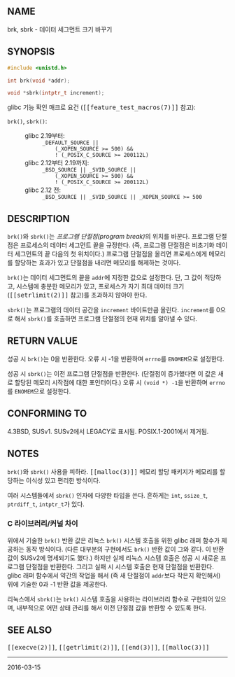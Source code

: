 ## NAME

brk, sbrk - 데이터 세그먼트 크기 바꾸기

## SYNOPSIS

```c
#include <unistd.h>

int brk(void *addr);

void *sbrk(intptr_t increment);
```

glibc 기능 확인 매크로 요건 (<tt>[[feature_test_macros(7)]]</tt> 참고):

<dl>
<dt><code>brk()</code>, <code>sbrk()</code>:</dt>
<dd>
 <dl>
 <dt>glibc 2.19부터:</dt>
 <dd>
<code>_DEFAULT_SOURCE ||</code><br>
<code>    (_XOPEN_SOURCE >= 500) &&</code><br>
<code>    ! (_POSIX_C_SOURCE >= 200112L)</code>
 </dd>
 <dt>glibc 2.12부터 2.19까지:</dt>
 <dd>
<code>_BSD_SOURCE || _SVID_SOURCE ||</code><br>
<code>    (_XOPEN_SOURCE >= 500) &&</code><br>
<code>    ! (_POSIX_C_SOURCE >= 200112L)</code>
 </dd>
 <dt>glibc 2.12 전:</dt>
 <dd>
<code>_BSD_SOURCE || _SVID_SOURCE || _XOPEN_SOURCE >= 500</code>
 </dd>
 </dl>
</dd>
</dl>

## DESCRIPTION

`brk()`와 `sbrk()`는 <em>프로그램 단절점(program break)</em>의 위치를 바꾼다. 프로그램 단절점은 프로세스의 데이터 세그먼트 끝을 규정한다. (즉, 프로그램 단절점은 비초기화 데이터 세그먼트의 끝 다음의 첫 위치이다.) 프로그램 단절점을 올리면 프로세스에게 메모리를 할당하는 효과가 있고 단절점을 내리면 메모리를 해제하는 것이다.

`brk()`는 데이터 세그먼트의 끝을 `addr`에 지정한 값으로 설정한다. 단, 그 값이 적당하고, 시스템에 충분한 메모리가 있고, 프로세스가 자기 최대 데이터 크기(<tt>[[setrlimit(2)]]</tt> 참고)를 초과하지 않아야 한다.

`sbrk()`는 프로그램의 데이터 공간을 `increment` 바이트만큼 올린다. `increment`를 0으로 해서 `sbrk()`를 호출하면 프로그램 단절점의 현재 위치를 알아낼 수 있다.

## RETURN VALUE

성공 시 `brk()`는 0을 반환한다. 오류 시 -1을 반환하며 `errno`를 `ENOMEM`으로 설정한다.

성공 시 `sbrk()`는 이전 프로그램 단절점을 반환한다. (단절점이 증가했다면 이 값은 새로 할당된 메모리 시작점에 대한 포인터이다.) 오류 시 `(void *) -1`을 반환하며 `errno`를 `ENOMEM`으로 설정한다.

## CONFORMING TO

4.3BSD, SUSv1. SUSv2에서 LEGACY로 표시됨. POSIX.1-2001에서 제거됨.

## NOTES

`brk()`와 `sbrk()` 사용을 피하라. <tt>[[malloc(3)]]</tt> 메모리 할당 패키지가 메모리를 할당하는 이식성 있고 편리한 방식이다.

여러 시스템들에서 `sbrk()` 인자에 다양한 타입을 쓴다. 흔하게는 `int`, `ssize_t`, `ptrdiff_t`, `intptr_t`가 있다.

### C 라이브러리/커널 차이

위에서 기술한 `brk()` 반환 값은 리눅스 `brk()` 시스템 호출을 위한 glibc 래퍼 함수가 제공하는 동작 방식이다. (다른 대부분의 구현에서도 `brk()` 반환 값이 그와 같다. 이 반환 값이 SUSv2에 명세되기도 했다.) 하지만 실제 리눅스 시스템 호출은 성공 시 새로운 프로그램 단절점을 반환한다. 그리고 실패 시 시스템 호출은 현재 단절점을 반환한다. glibc 래퍼 함수에서 약간의 작업을 해서 (즉 새 단절점이 `addr`보다 작은지 확인해서) 위에 기술한 0과 -1 반환 값을 제공한다.

리눅스에서 `sbrk()`는 `brk()` 시스템 호출을 사용하는 라이브러리 함수로 구현되어 있으며, 내부적으로 어떤 상태 관리를 해서 이전 단절점 값을 반환할 수 있도록 한다.

## SEE ALSO

<tt>[[execve(2)]]</tt>, <tt>[[getrlimit(2)]]</tt>, <tt>[[end(3)]]</tt>, <tt>[[malloc(3)]]</tt>

----

2016-03-15
